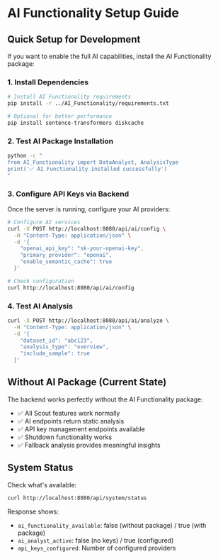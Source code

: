 # AI Functionality Setup Guide

## Quick Setup for Development

If you want to enable the full AI capabilities, install the AI Functionality package:

### 1. Install Dependencies
```bash
# Install AI Functionality requirements
pip install -r ../AI_Functionality/requirements.txt

# Optional for better performance
pip install sentence-transformers diskcache
```

### 2. Test AI Package Installation
```bash
python -c "
from AI_Functionality import DataAnalyst, AnalysisType
print('✅ AI Functionality installed successfully')
"
```

### 3. Configure API Keys via Backend
Once the server is running, configure your AI providers:

```bash
# Configure AI services
curl -X POST http://localhost:8080/api/ai/config \
  -H "Content-Type: application/json" \
  -d '{
    "openai_api_key": "sk-your-openai-key",
    "primary_provider": "openai",
    "enable_semantic_cache": true
  }'

# Check configuration
curl http://localhost:8080/api/ai/config
```

### 4. Test AI Analysis
```bash
curl -X POST http://localhost:8080/api/ai/analyze \
  -H "Content-Type: application/json" \
  -d '{
    "dataset_id": "abc123",
    "analysis_type": "overview",
    "include_sample": true
  }'
```

## Without AI Package (Current State)
The backend works perfectly without the AI Functionality package:
- ✅ All Scout features work normally
- ✅ AI endpoints return static analysis
- ✅ API key management endpoints available
- ✅ Shutdown functionality works
- ✅ Fallback analysis provides meaningful insights

## System Status
Check what's available:
```bash
curl http://localhost:8080/api/system/status
```

Response shows:
- `ai_functionality_available`: false (without package) / true (with package)
- `ai_analyst_active`: false (no keys) / true (configured)
- `api_keys_configured`: Number of configured providers